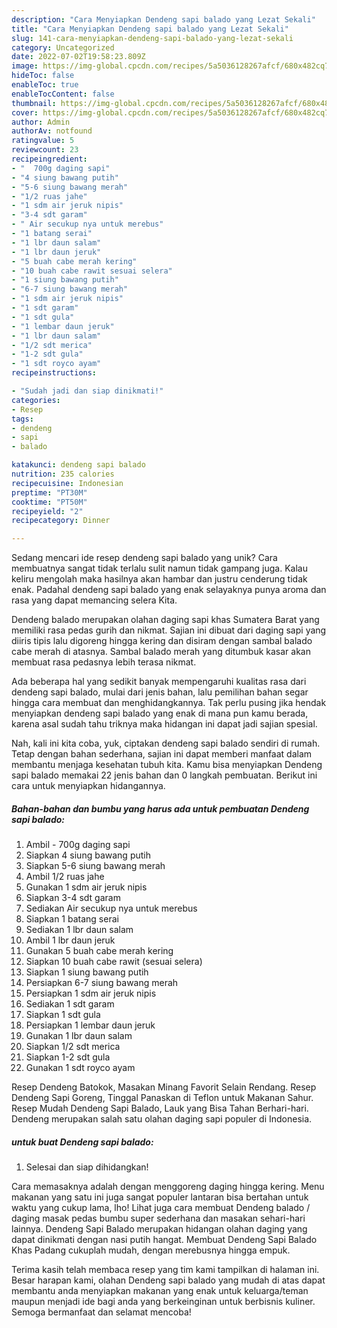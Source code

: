 ```yaml
---
description: "Cara Menyiapkan Dendeng sapi balado yang Lezat Sekali"
title: "Cara Menyiapkan Dendeng sapi balado yang Lezat Sekali"
slug: 141-cara-menyiapkan-dendeng-sapi-balado-yang-lezat-sekali
category: Uncategorized
date: 2022-07-02T19:58:23.809Z
image: https://img-global.cpcdn.com/recipes/5a5036128267afcf/680x482cq70/dendeng-sapi-balado-foto-resep-utama.jpg
hideToc: false
enableToc: true
enableTocContent: false
thumbnail: https://img-global.cpcdn.com/recipes/5a5036128267afcf/680x482cq70/dendeng-sapi-balado-foto-resep-utama.jpg
cover: https://img-global.cpcdn.com/recipes/5a5036128267afcf/680x482cq70/dendeng-sapi-balado-foto-resep-utama.jpg
author: Admin
authorAv: notfound
ratingvalue: 5
reviewcount: 23
recipeingredient:
- "  700g daging sapi"
- "4 siung bawang putih"
- "5-6 siung bawang merah"
- "1/2 ruas jahe"
- "1 sdm air jeruk nipis"
- "3-4 sdt garam"
- " Air secukup nya untuk merebus"
- "1 batang serai"
- "1 lbr daun salam"
- "1 lbr daun jeruk"
- "5 buah cabe merah kering"
- "10 buah cabe rawit sesuai selera"
- "1 siung bawang putih"
- "6-7 siung bawang merah"
- "1 sdm air jeruk nipis"
- "1 sdt garam"
- "1 sdt gula"
- "1 lembar daun jeruk"
- "1 lbr daun salam"
- "1/2 sdt merica"
- "1-2 sdt gula"
- "1 sdt royco ayam"
recipeinstructions:

- "Sudah jadi dan siap dinikmati!"
categories:
- Resep
tags:
- dendeng
- sapi
- balado

katakunci: dendeng sapi balado 
nutrition: 235 calories
recipecuisine: Indonesian
preptime: "PT30M"
cooktime: "PT50M"
recipeyield: "2"
recipecategory: Dinner

---
```





Sedang mencari ide resep dendeng sapi balado yang unik? Cara membuatnya sangat tidak terlalu sulit namun tidak gampang juga. Kalau keliru mengolah maka hasilnya akan hambar dan justru cenderung tidak enak. Padahal dendeng sapi balado yang enak selayaknya punya aroma dan rasa yang dapat memancing selera Kita.





Dendeng balado merupakan olahan daging sapi khas Sumatera Barat yang memiliki rasa pedas gurih dan nikmat. Sajian ini dibuat dari daging sapi yang diiris tipis lalu digoreng hingga kering dan disiram dengan sambal balado cabe merah di atasnya. Sambal balado merah yang ditumbuk kasar akan membuat rasa pedasnya lebih terasa nikmat.

Ada beberapa hal yang sedikit banyak mempengaruhi kualitas rasa dari dendeng sapi balado, mulai dari jenis bahan, lalu pemilihan bahan segar hingga cara membuat dan menghidangkannya. Tak perlu pusing jika hendak menyiapkan dendeng sapi balado yang enak di mana pun kamu berada, karena asal sudah tahu triknya maka hidangan ini dapat jadi sajian spesial.






Nah, kali ini kita coba, yuk, ciptakan dendeng sapi balado sendiri di rumah. Tetap dengan bahan sederhana, sajian ini dapat memberi manfaat dalam membantu menjaga kesehatan tubuh kita. Kamu bisa menyiapkan Dendeng sapi balado memakai 22 jenis bahan dan 0 langkah pembuatan. Berikut ini cara untuk menyiapkan hidangannya.

<!--inarticleads1-->

##### Bahan-bahan dan bumbu yang harus ada untuk pembuatan Dendeng sapi balado:

1. Ambil  - 700g daging sapi
1. Siapkan 4 siung bawang putih
1. Siapkan 5-6 siung bawang merah
1. Ambil 1/2 ruas jahe
1. Gunakan 1 sdm air jeruk nipis
1. Siapkan 3-4 sdt garam
1. Sediakan  Air secukup nya untuk merebus
1. Siapkan 1 batang serai
1. Sediakan 1 lbr daun salam
1. Ambil 1 lbr daun jeruk
1. Gunakan 5 buah cabe merah kering
1. Siapkan 10 buah cabe rawit (sesuai selera)
1. Siapkan 1 siung bawang putih
1. Persiapkan 6-7 siung bawang merah
1. Persiapkan 1 sdm air jeruk nipis
1. Sediakan 1 sdt garam
1. Siapkan 1 sdt gula
1. Persiapkan 1 lembar daun jeruk
1. Gunakan 1 lbr daun salam
1. Siapkan 1/2 sdt merica
1. Siapkan 1-2 sdt gula
1. Gunakan 1 sdt royco ayam


Resep Dendeng Batokok, Masakan Minang Favorit Selain Rendang. Resep Dendeng Sapi Goreng, Tinggal Panaskan di Teflon untuk Makanan Sahur. Resep Mudah Dendeng Sapi Balado, Lauk yang Bisa Tahan Berhari-hari. Dendeng merupakan salah satu olahan daging sapi populer di Indonesia. 

<!--inarticleads2-->

#####  untuk buat Dendeng sapi balado:


1. Selesai dan siap dihidangkan!

Cara memasaknya adalah dengan menggoreng daging hingga kering. Menu makanan yang satu ini juga sangat populer lantaran bisa bertahan untuk waktu yang cukup lama, lho! Lihat juga cara membuat Dendeng balado / daging masak pedas bumbu super sederhana dan masakan sehari-hari lainnya. Dendeng Sapi Balado merupakan hidangan olahan daging yang dapat dinikmati dengan nasi putih hangat. Membuat Dendeng Sapi Balado Khas Padang cukuplah mudah, dengan merebusnya hingga empuk. 

Terima kasih telah membaca resep yang tim kami tampilkan di halaman ini. Besar harapan kami, olahan Dendeng sapi balado yang mudah di atas dapat membantu anda menyiapkan makanan yang enak untuk keluarga/teman maupun menjadi ide bagi anda yang berkeinginan untuk berbisnis kuliner. Semoga bermanfaat dan selamat mencoba!
